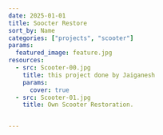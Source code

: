 ```yaml
---
date: 2025-01-01
title: Soocter Restore
sort_by: Name
categories: ["projects", "scooter"]
params:
  featured_image: feature.jpg
resources:
  - src: Scooter-00.jpg
    title: this project done by Jaiganesh
    params:
      cover: true
  - src: Scooter-01.jpg
    title: Own Scooter Restoration.


---
```

